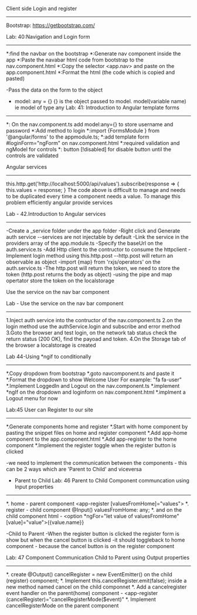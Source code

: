 Client side Login and register
**************************

Bootstrap: https://getbootstrap.com/

Lab: 40:Navigation and Login form
****
*:find the navbar on the bootstrap
*:Generate nav component inside the app
*:Paste the navabar html code from bootstrap to the nav.component.html
*:Copy the selector <app.nav> and paste on the app.component.html
*:Format the html (the code which is copied and pasted)

-Pass the data on the form to the object 
- model: any = {} {} is the object passed to model. model(variable name) ie model of type any
Lab: 41: Introduction to Angular template forms
****
*: On the nav.component.ts add model:any={} to store username and password
*:Add method to login
*:import {FormsModule } from '@angular/forms' to the appmodule.ts;
*:add template form #loginForm="ngForm" on nav.component.html
*:required validation and ngModel for controls
*: button [!disabled] for disable button until the controls are validated


Angular services
****************

 this.http.get('http://localhost:5000/api/values').subscribe(response => {
      this.values = response;
    }
The code above is difficult to manage and needs to be duplicated every time a component needs a value.
To manage this problem efficiently angular provide services

Lab - 42.Introduction to Angular services
***
-Create a _service folder under the app folder
-Right click and Generate auth service
    --services are not injectable by default
-Link the service in the providers array of the app.module.ts
-Specify the baseUrl on the auth.service.ts 
-Add Http client to the contructor to consume the httpclient
-Implement login method using this.http.post
    --http.post will return an observable as object
-import {map} from 'rxjs/operators' on the auth.service.ts
-The http.post will return the token, we need to store the token (http.post returns the body as object)
-using the pipe and map opertator store the token on the localstorage

Use the service on the nav bar component

Lab - Use the service on the nav bar component
***
1.Inject auth service into the contructor of the nav.component.ts
2.on the login method use the authService.login and subscribe and error method
3.Goto the browser and test login, on the network tab status check the return status (200 OK), find the payoad and token.
4.On the Storage tab of the browser a localstorage is created


Lab 44-Using *ngif to conditionally
***
*.Copy dropdown from bootstrap
*.goto navcomponent.ts and paste it
*.Format the dropdown to show Welcome User For example: "fa fa-user"
*.Implement LoggedIn and Logout on the nav.component.ts
*.implement *ngIf on the dropdown and loginform on nav.component.html
*.implment a Logout menu for now

Lab:45 User can Register to our site
***
*.Generate components home and register
*.Start with home component by pasting the snippet files on home and register component
*.Add  app-home component to the app.component.html
*.Add  app-register to the home component
*.Implement the register toggle when the register button is clicked

-we need to implement the communication between the components - this can be 2 ways which are 'Parent to Child' and viceversa  
- Parent to Child 
Lab: 46 Parent to Child Component communcation using Input properties
***
*. home - parent component  <app-register [valuesFromHome]="values"> </app-register>
*. register - child component @Input() valuesFromHome: any;
*. and on the child component html -   <option *ngFor="let value of valuesFromHome" [value]="value">{{value.name}}</option>


-Child to Parent
-When the register button is clicked  the register form is show but when the cancel button is clicked 
-it should toggleback to home component - because the cancel button is on the register component

Lab: 47 Component Communication Child to Parent using Output properties
***
*. create @Output() cancelRegister = new EventEmitter() on the child (register) component;
*. Implement this.cancelRegister.emit(false); inside a new method named cancel on the child componnet
*. Add a cancelregister event handler on the parent(home) component - <app-register  (cancelRegister)="cancelRegisterMode($event)" 
*. Implement cancelRegisterMode on the parent component